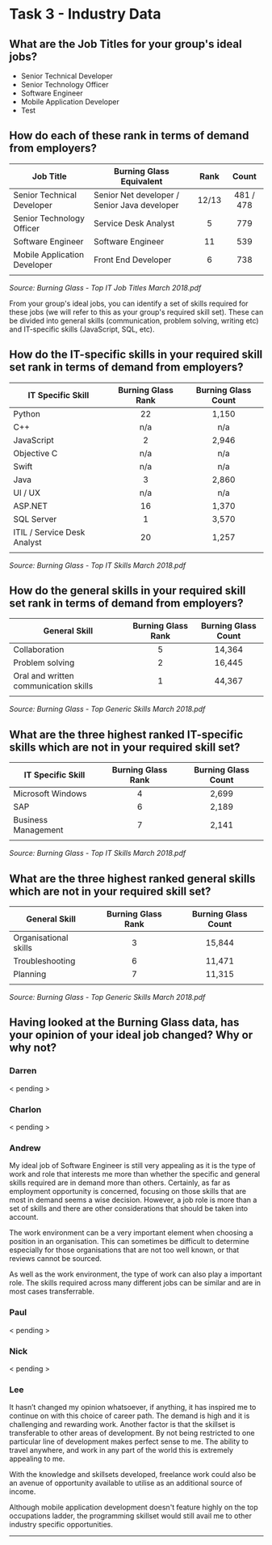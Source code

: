 # Task 3 - Industry Data

## What are the Job Titles for your group's ideal jobs?

- Senior Technical Developer
- Senior Technology Officer
- Software Engineer
- Mobile Application Developer
- Test

## How do each of these rank in terms of demand from employers?

| Job Title | Burning Glass Equivalent | Rank | Count |
| --- | --- | :-: | :-: |
| Senior Technical Developer | Senior Net developer / Senior Java developer | 12/13 | 481 / 478 |
| Senior Technology Officer | Service Desk Analyst | 5 | 779 |
| Software Engineer | Software Engineer | 11 | 539 |
| Mobile Application Developer | Front End Developer | 6 | 738 |
| | | | |

_Source: Burning Glass - Top IT Job Titles March 2018.pdf_

From your group's ideal jobs, you can identify a set of skills required for these jobs (we will refer to this as your group's required skill set). These can be divided into general skills (communication, problem solving, writing etc) and IT-specific skills (JavaScript, SQL, etc).

## How do the IT-specific skills in your required skill set rank in terms of demand from employers?

| IT Specific Skill | Burning Glass Rank | Burning Glass Count |
| --- | :-: | :-: |
| Python | 22 | 1,150 |
| C++ | n/a | n/a |
| JavaScript | 2 | 2,946 |
| Objective C | n/a | n/a |
| Swift | n/a | n/a |
| Java | 3 | 2,860 |
| UI / UX | n/a | n/a |
| ASP.NET | 16 | 1,370 |
| SQL Server | 1 | 3,570 |
| ITIL / Service Desk Analyst | 20 | 1,257 |
| | |

_Source: Burning Glass - Top IT Skills March 2018.pdf_

## How do the general skills in your required skill set rank in terms of demand from employers?

| General Skill | Burning Glass Rank | Burning Glass Count |
| --- | :-: | :-: |
| Collaboration | 5 | 14,364 |
| Problem solving | 2 | 16,445 |
| Oral and written communication skills | 1 | 44,367 |
| | | |

_Source: Burning Glass - Top Generic Skills March 2018.pdf_

## What are the three highest ranked IT-specific skills which are not in your required skill set?

| IT Specific Skill | Burning Glass Rank | Burning Glass Count |
| --- | :-: | :-: |
| Microsoft Windows | 4 | 2,699 |
| SAP | 6 | 2,189 |
| Business Management | 7 | 2,141 |
| | | |

_Source: Burning Glass - Top IT Skills March 2018.pdf_

## What are the three highest ranked general skills which are not in your required skill set?

| General Skill | Burning Glass Rank | Burning Glass Count |
| --- | :-: | :-: |
| Organisational skills | 3 | 15,844 |
| Troubleshooting | 6 | 11,471 |
| Planning | 7 | 11,315 |
| | | |

_Source: Burning Glass - Top Generic Skills March 2018.pdf_
	
## Having looked at the Burning Glass data, has your opinion of your ideal job changed? Why or why not?

### Darren

< pending >

### Charlon

< pending >

### Andrew

My ideal job of Software Engineer is still very appealing as it is the type of work and role that interests me more than whether the specific and general skills required are in demand more than others. Certainly, as far as employment opportunity is concerned, focusing on those skills that are most in demand seems a wise decision. However, a job role is more than a set of skills and there are other considerations that should be taken into account.

The work environment can be a very important element when choosing a position in an organisation. This can sometimes be difficult to determine especially for those organisations that are not too well known, or that reviews cannot be sourced.

As well as the work environment, the type of work can also play a important role. The skills required across many different jobs can be similar and are in most cases transferrable.

### Paul

< pending >

### Nick

< pending >

### Lee

It hasn’t changed my opinion whatsoever, if anything, it has inspired me to continue on with this choice of career path. The demand is high and it is challenging and rewarding work. Another factor is that the skillset is transferable to other areas of development. By not being restricted to one particular line of development makes perfect sense to me. The ability to travel anywhere, and work in any part of the world this is extremely appealing to me.

With the knowledge and skillsets developed, freelance work could also be an avenue of opportunity available to utilise as an additional source of income.

Although mobile application development doesn't feature highly on the top occupations ladder, the programming skillset would still avail me to other industry specific opportunities.

-----
